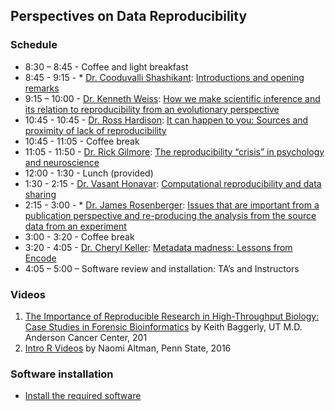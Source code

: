 
## Perspectives on Data Reproducibility

### Schedule

* 8:30 – 8:45 - Coffee and light breakfast
* 8:45 - 9:15 - * [Dr. Cooduvalli Shashikant](http://animalscience.psu.edu/directory/css13): [Introductions and opening remarks](docs/Shashikant-Introduction.pdf)
* 9:15 – 10:00 - [Dr. Kenneth Weiss](http://anth.la.psu.edu/people/kmw40): [How we make scientific inference and its relation to reproducibility from an evolutionary perspective](docs/Weiss-BGSummerBookCamp2017-Reproducibility.pdf)
* 10:45 - 10:45 - [Dr. Ross Hardison](http://bmb.psu.edu/directory/rch8): [It can happen to you: Sources and proximity of lack of reproducibility](docs/Hardison-SourcesLackReprod-CommonProbl-rch_2017.pdf)
* 10:45 - 11:05 - Coffee break
* 11:05 - 11:50 - [Dr. Rick Gilmore](http://psych.la.psu.edu/directory/rog1): [The reproducibility “crisis” in psychology and neuroscience](https://gilmore-lab.github.io/psu-data-repro-bootcamp-2017-07-10/#/)
* 12:00 - 1:30 - Lunch (provided)
* 1:30 - 2:15 - [Dr. Vasant Honavar](https://www.ist.psu.edu/directory/faculty/vuh14): [Computational reproducibility and data sharing](docs/Honavar-Reproducible-research-bootcamp.pdf)
* 2:15 - 3:00 - * [Dr. James Rosenberger](http://stat.psu.edu/people/jlr): [Issues that are important from a publication perspective and re-producing the analysis from the source data from an experiment](docs/Rosenberger-BootcampLectureJLR-2017-07-10.pdf)
* 3:00 - 3:20 - Coffee break
* 3:20 - 4:05	- [Dr. Cheryl Keller](http://bmb.psu.edu/directory/cak142): [Metadata madness: Lessons from Encode](docs/Keller_PSU_metadata_071017_final.pdf)
* 4:05 – 5:00 – Software review and installation: TA’s and Instructors

### Videos

1. [The Importance of Reproducible Research
  in High-Throughput Biology: Case Studies in Forensic Bioinformatics][bag] by Keith Baggerly, UT M.D. Anderson Cancer Center, 201  
2. [Intro R Videos](https://psu.app.box.com/s/qudhqftt9dr2nveolfs4coo3122cpnfd) by Naomi Altman, Penn State, 2016


[bag]: http://videolectures.net/cancerbioinformatics2010_baggerly_irrh 
[irrep]: http://www.nature.com/news/reproducibility-1.17552
[crisis]: http://www.nature.com/news/1-500-scientists-lift-the-lid-on-reproducibility-1.19970
[reproducibility]: http://www.nature.com/news/reproducibility-1.17552

### Software installation 

* [Install the required software](/install.html)
